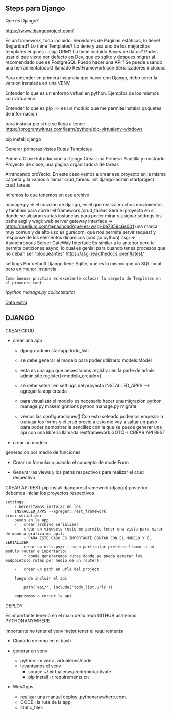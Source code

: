 Steps para Django
---

Que es Django? 

https://www.djangoproject.com/

Es un framework, todo incluido.
Servidores de Paginas estaticas, lo tiene!
Seguridad? Lo tiene
Templates? Lo tiene y usa uno de los mejorcitos templates engines : Jinja
ORM? Lo tiene incluido
Bases de datos? Podes usar el que viene por defecto en Dev, que es sqlite y despues migrar al recomendado que es PostgreSQL
Puedo hacer una API? Se puede usando una herramienta(pack) llamado RestFramework con Serializadores incluidos


Para entender en primera instancia que hacer con Django, debo tener la version instalada en una VENV


Entender lo que es un entorno virtual en python. 
Ejemplos de los mismos son virtualenv.

Entender lo que es pip >> es un modulo que me permite instalar paquetes de información 

para instalar pip si no se llega a tener:
https://programwithus.com/learn/python/pip-virtualenv-windows

pip install django

Generar primeras vistas
Rutas
Templates

Primera Clase Introduccion a Django
    Crear una Primera Plantilla y mostrarlo
    Proyecto de clase, una pagina organizadora de tareas

Arrancando proYecto: En este caso vamos a crear ese proyecto en la misma carpeta y la vamos a llamar crud_tareas.
init
django-admin startproject crud_tareas

miremos lo que tenemos en ese archivo

manage.py => el corazon de django, es el que realiza muchos movimientos y tambien para correr el framework
/crud_tareas 
    Será el proyecto en sí, donde se alojaran varias instancias para poder mirar y asignar settings
    los paths 
    asgi y wsgi: web server gateway interface => 
    https://medium.com/@nachoad/que-es-wsgi-be7359c6e001
    una marca muy comun y de alto uso es gunicorn, que nos permite servir request y response de los elementos dinámicos (codigo python)
    asgi => Asynchronous Server GateWay Interface
    Es similar a la anterior pero te permite peticiones async, lo cual es genial para cuando tenés procesos que no deban ser "bloqueantes"
    https://asgi.readthedocs.io/en/latest/


settings
    Por default Django tiene Sqlite, que es lo mismo que un SQL local pero en menor instancia
    
    Como buenas practias es excelente colocar la carpeta de Templates en el proyecto root.


/*python manage.py collectstatic*/

[Data extra](https://books.agiliq.com/projects/django-orm-cookbook/en/latest/table_name.html)


DJANGO
--- 

CREAR CRUD 

- crear una app 
    * django-admin startapp todo_list:

    * se debe generar el modelo para poder utilizarlo 
        models.Model
    * esta es una app que necesitamos registrar en la parte de admin
        admin.site.register(<modelo_creado>)

    * se debe setear en settings del proyecto 
        INSTALLED_APPS --> agregar la app creada

    * para visualizar el modelo es necesario hacer una migracion
        python manage.py makemigrations
        python manage.py migrate

    - vemos las configuraciones()
        Con esto seteado podemos empezar a trabajar los forms y el crud
        previo a esto me voy a saltar un paso para poder demostrar la sencillez con la
        que se puede generar una api con una libreria llamada restframework
        GOTO=> CREAR API REST



* crear un modelo

generacion por medio de funciones

* Crear un formulario
    usando el concepto de modelForm

* Generar las views y los paths respectivos para realizar el crud respectivo



CREAR API REST
    pip install djangorestframework (django)
        posterior debemos iniciar los proyectos respectivos


    settings:
        - necesitamos instalar en los
        INSTALLED_APPS --agregar: rest_framework
    crear serializer
        pasos en la app.
        -   crear archivo serializer
        -   crear un viewsets (este me permite tener una vista para mirar de manera gráfica mi api).
            - PARA ESTE CASO ES IMPORTANTE CONTAR CON EL MODELO Y EL SERIALIZER
        -   crear un urls.py>> | caso particular prefiero llamar a un modulo router e importarlo| 
            * donde generaremos rutas donde se pueda generar los endpoints(o rutas por medio de un router) 

        -   crear un path en urls del project

        luego de incluir el api

            path('api/', include('todo_list.urls'))

        empezamos a correr la api

DEPLOY

Es importante tenerlo en el main de tu repo GITHUB
usaremos PYTHONANYWHERE

importante no tener el venv
mejor tener el requirements


* Clonado de repo en el bash
* generar un venv 
    - python -m venv .virtualenvs/code
    - levantamos el venv
        - source ~/.virtualenvs/code/bin/activate
        - pip install -r requirements.txt

* WebApps
    - realizar una manual deploy
    <usuario>.pythonanywhere.com. 
    -  CODE : la ruta de la app
    - static_files